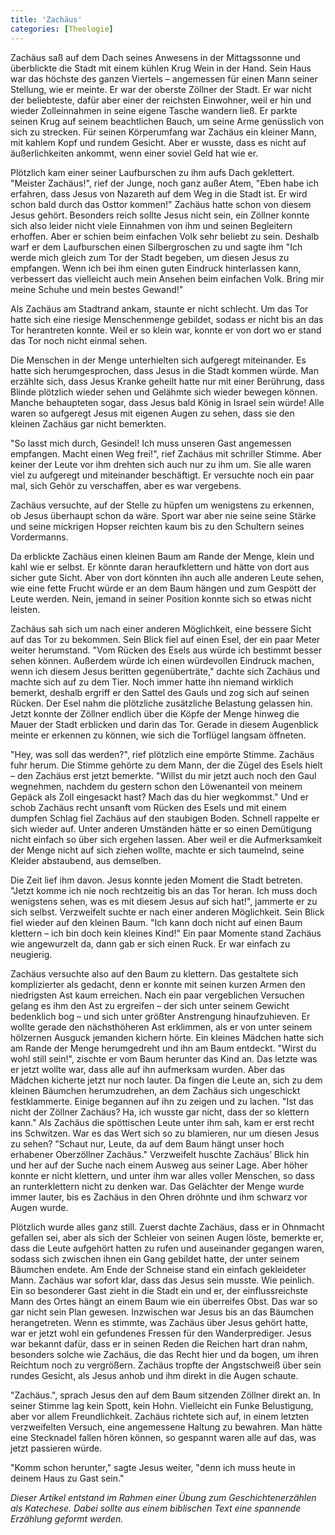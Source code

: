 ```yaml
---
title: 'Zachäus'
categories: [Theologie]
---
```


Zachäus saß auf dem Dach seines Anwesens in der Mittagssonne und überblickte die Stadt mit einem kühlen Krug Wein in der Hand. Sein Haus war das höchste des ganzen Viertels – angemessen für einen Mann seiner Stellung, wie er meinte. Er war der oberste Zöllner der Stadt. Er war nicht der beliebteste, dafür aber einer der reichsten Einwohner, weil er hin und wieder Zolleinnahmen in seine eigene Tasche wandern ließ. Er parkte seinen Krug auf seinem beachtlichen Bauch, um seine Arme genüsslich von sich zu strecken. Für seinen Körperumfang war Zachäus ein kleiner Mann, mit kahlem Kopf und rundem Gesicht. Aber er wusste, dass es nicht auf äußerlichkeiten ankommt, wenn einer soviel Geld hat wie er.

Plötzlich kam einer seiner Laufburschen zu ihm aufs Dach geklettert. "Meister Zachäus!", rief der Junge, noch ganz außer Atem, "Eben habe ich erfahren, dass Jesus von Nazareth auf dem Weg in die Stadt ist. Er wird schon bald durch das Osttor kommen!" Zachäus hatte schon von diesem Jesus gehört. Besonders reich sollte Jesus nicht sein, ein Zöllner konnte sich also leider nicht viele Einnahmen von ihm und seinen Begleitern erhoffen. Aber er schien beim einfachen Volk sehr beliebt zu sein. Deshalb warf er dem Laufburschen einen Silbergroschen zu und sagte ihm "Ich werde mich gleich zum Tor der Stadt begeben, um diesen Jesus zu empfangen. Wenn ich bei ihm einen guten Eindruck hinterlassen kann, verbessert das vielleicht auch mein Ansehen beim einfachen Volk. Bring mir meine Schuhe und mein bestes Gewand!"

Als Zachäus am Stadtrand ankam, staunte er nicht schlecht. Um das Tor hatte sich eine riesige Menschenmenge gebildet, sodass er nicht bis an das Tor herantreten konnte. Weil er so klein war, konnte er von dort wo er stand das Tor noch nicht einmal sehen.

Die Menschen in der Menge unterhielten sich aufgeregt miteinander. Es hatte sich herumgesprochen, dass Jesus in die Stadt kommen würde. Man erzählte sich, dass Jesus Kranke geheilt hatte nur mit einer Berührung, dass Blinde plötzlich wieder sehen und Gelähmte sich wieder bewegen können. Manche behaupteten sogar, dass Jesus bald König in Israel sein würde! Alle waren so aufgeregt Jesus mit eigenen Augen zu sehen, dass sie den kleinen Zachäus gar nicht bemerkten.

"So lasst mich durch, Gesindel! Ich muss unseren Gast angemessen empfangen. Macht einen Weg frei!", rief Zachäus mit schriller Stimme. Aber keiner der Leute vor ihm drehten sich auch nur zu ihm um. Sie alle waren viel zu aufgeregt und miteinander beschäftigt. Er versuchte noch ein paar mal, sich Gehör zu verschaffen, aber es war vergebens.

Zachäus versuchte, auf der Stelle zu hüpfen um wenigstens zu erkennen, ob Jesus überhaupt schon da wäre. Sport war aber nie seine seine Stärke und seine mickrigen Hopser reichten kaum bis zu den Schultern seines Vordermanns.

Da erblickte Zachäus einen kleinen Baum am Rande der Menge, klein und kahl wie er selbst. Er könnte daran heraufklettern und hätte von dort aus sicher gute Sicht. Aber von dort könnten ihn auch alle anderen Leute sehen, wie eine fette Frucht würde er an dem Baum hängen und zum Gespött der Leute werden. Nein, jemand in seiner Position konnte sich so etwas nicht leisten.

Zachäus sah sich um nach einer anderen Möglichkeit, eine bessere Sicht auf das Tor zu bekommen. Sein Blick fiel auf einen Esel, der ein paar Meter weiter herumstand. "Vom Rücken des Esels aus würde ich bestimmt besser sehen können. Außerdem würde ich einen würdevollen Eindruck machen, wenn ich diesem Jesus beritten gegenüberträte," dachte sich Zachäus und machte sich auf zu dem Tier. Noch immer hatte ihn niemand wirklich bemerkt, deshalb ergriff er den Sattel des Gauls und zog sich auf seinen Rücken. Der Esel nahm die plötzliche zusätzliche Belastung gelassen hin. Jetzt konnte der Zöllner endlich über die Köpfe der Menge hinweg die Mauer der Stadt erblicken und darin das Tor. Gerade in diesem Augenblick meinte er erkennen zu können, wie sich die Torflügel langsam öffneten.

"Hey, was soll das werden?", rief plötzlich eine empörte Stimme. Zachäus fuhr herum. Die Stimme gehörte zu dem Mann, der die Zügel des Esels hielt – den Zachäus erst jetzt bemerkte. "Willst du mir jetzt auch noch den Gaul wegnehmen, nachdem du gestern schon den Löwenanteil von meinem Gepäck als Zoll eingesackt hast? Mach das du hier wegkommst." Und er schob Zachäus recht unsanft vom Rücken des Esels und mit einem dumpfen Schlag fiel Zachäus auf den staubigen Boden. Schnell rappelte er sich wieder auf. Unter anderen Umständen hätte er so einen Demütigung nicht einfach so über sich ergehen lassen. Aber weil er die Aufmerksamkeit der Menge nicht auf sich ziehen wollte, machte er sich taumelnd, seine Kleider abstaubend, aus demselben.

Die Zeit lief ihm davon. Jesus konnte jeden Moment die Stadt betreten. "Jetzt komme ich nie noch rechtzeitig bis an das Tor heran. Ich muss doch wenigstens sehen, was es mit diesem Jesus auf sich hat!", jammerte er zu sich selbst. Verzweifelt suchte er nach einer anderen Möglichkeit. Sein Blick fiel wieder auf den kleinen Baum. "Ich kann doch nicht auf einen Baum klettern – ich bin doch kein kleines Kind!" Ein paar Momente stand Zachäus wie angewurzelt da, dann gab er sich einen Ruck. Er war einfach zu neugierig.

Zachäus versuchte also auf den Baum zu klettern. Das gestaltete sich komplizierter als gedacht, denn er konnte mit seinen kurzen Armen den niedrigsten Ast kaum erreichen. Nach ein paar vergeblichen Versuchen gelang es ihm den Ast zu ergreifen – der sich unter seinem Gewicht bedenklich bog – und sich unter größter Anstrengung hinaufzuhieven. Er wollte gerade den nächsthöheren Ast erklimmen, als er von unter seinem hölzernen Ausguck jemanden kichern hörte. Ein kleines Mädchen hatte sich am Rande der Menge herumgedreht und ihn am Baum entdeckt. "Wirst du wohl still sein!", zischte er vom Baum herunter das Kind an. Das letzte was er jetzt wollte war, dass alle auf ihn aufmerksam wurden. Aber das Mädchen kicherte jetzt nur noch lauter. Da fingen die Leute an, sich zu dem kleinen Bäumchen herumzudrehen, an dem Zachäus sich ungeschickt festklammerte. Einige begannen auf ihn zu zeigen und zu lachen. "Ist das nicht der Zöllner Zachäus? Ha, ich wusste gar nicht, dass der so klettern kann." Als Zachäus die spöttischen Leute unter ihm sah, kam er erst recht ins Schwitzen. War es das Wert sich so zu blamieren, nur um diesen Jesus zu sehen? "Schaut nur, Leute, da auf dem Baum hängt unser hoch erhabener Oberzöllner Zachäus."  Verzweifelt huschte Zachäus’ Blick hin und her auf der Suche nach einem Ausweg aus seiner Lage. Aber höher konnte er nicht klettern, und unter ihm war alles voller Menschen, so dass an runterklettern nicht zu denken war. Das Gelächter der Menge wurde immer lauter, bis es Zachäus in den Ohren dröhnte und ihm schwarz vor Augen wurde.

Plötzlich wurde alles ganz still. Zuerst dachte Zachäus, dass er in Ohnmacht gefallen sei, aber als sich der Schleier von seinen Augen löste, bemerkte er, dass die Leute aufgehört hatten zu rufen und auseinander gegangen waren, sodass sich zwischen ihnen ein Gang gebildet hatte, der unter seinem Bäumchen endete. Am Ende der Schneise stand ein einfach gekleideter Mann. Zachäus war sofort klar, dass das Jesus sein musste. Wie peinlich. Ein so besonderer Gast zieht in die Stadt ein und er, der einflussreichste Mann des Ortes hängt an einem Baum wie ein überreifes Obst. Das war so gar nicht sein Plan gewesen. Inzwischen war Jesus bis an das Bäumchen herangetreten. Wenn es stimmte, was Zachäus über Jesus gehört hatte, war er jetzt wohl ein gefundenes Fressen für den Wanderprediger. Jesus war bekannt dafür, dass er in seinen Reden die Reichen hart dran nahm, besonders solche wie Zachäus, die das Recht hier und da bogen, um ihren Reichtum noch zu vergrößern. Zachäus tropfte der Angstschweiß über sein rundes Gesicht, als Jesus anhob und ihm direkt in die Augen schaute.

"Zachäus.", sprach Jesus den auf dem Baum sitzenden Zöllner direkt an. In seiner Stimme lag kein Spott, kein Hohn. Vielleicht ein Funke Belustigung, aber vor allem Freundlichkeit. Zachäus richtete sich auf, in einem letzten verzweifelten Versuch, eine angemessene Haltung zu bewahren. Man hätte eine Stecknadel fallen hören können, so gespannt waren alle auf das, was jetzt passieren würde.

"Komm schon herunter," sagte Jesus weiter, "denn ich muss heute in deinem Haus zu Gast sein."

*Dieser Artikel entstand im Rahmen einer Übung zum Geschichtenerzählen als Katechese. Dabei sollte aus einem biblischen Text eine spannende Erzählung geformt werden.*